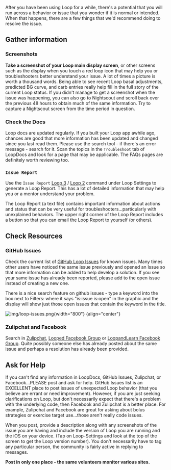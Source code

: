 After you have been using Loop for a while, there's a potential that you will run across a behavior or issue that you wonder if it is normal or intended.  When that happens, there are a few things that we'd recommend doing to resolve the issue.

## Gather information

### Screenshots

**Take a screenshot of your Loop main display screen**, or other screens such as the display when you touch a red loop icon that may help you or troubleshooters better understand your issue.  A lot of times a picture is worth a thousand words.  Being able to see recent Loop basal adjustments, predicted BG curve, and carb entries really help fill in the full story of the current Loop status.  If you didn't manage to get a screenshot when the issue was happening, you can also go to Nightscout and scroll back over the previous 48 hours to obtain much of the same information.  Try to capture a Nightscout screen from the time period in question.

### Check the Docs

Loop docs are updated regularly.  If you built your Loop app awhile ago, chances are good that more information has been updated and changed since you last read them.  Please use the search tool - if there's an error message - search for it. Scan the topics in the `Troubleshoot` tab of LoopDocs and look for a page that may be applicable.  The FAQs pages are definitely worth reviewing too.

### `Issue Report`

Use the `Issue Report` [Loop 3](../loop-3/settings.md#issue-report) / [Loop 2](../operation/loop-settings/configurations.md#issue-report) command under Loop Settings to generate a Loop Report. This has a lot of detailed information that may help you or a mentor understand your problem.

The Loop Report (a text file) contains important information about actions and status that can be very useful for troubleshooters...particularly with unexplained behaviors.  The upper right corner of the Loop Report includes a button so that you can email the Loop Report to yourself (or others).

## Check Resources

### GitHub Issues

Check the current list of [GitHub Loop Issues](https://github.com/LoopKit/Loop/issues) for known issues.  Many times other users have noticed the same issue previously and opened an Issue so that more information can be added to help develop a solution.  If you see your same issue has already been reported, please add to the open issue instead of creating a new one.

There is a nice search feature on github issues - type a keyword into the box next to Filters: where it says "is:issue is:open" in the graphic and the display will show just those open issues that contain the keyword in the title.

![img/loop-issues.png](img/loop-issues.png){width="800"}
{align="center"}

### Zulipchat and Facebook

Search in [Zulipchat]( https://loop.zulipchat.com), [Looped Facebook Group](https://www.facebook.com/groups/TheLoopedGroup) or [LoopandLearn Facebook Group](https://www.facebook.com/groups/LOOPandLEARN).  Quite possibly someone else has already posted about the same issue and perhaps a resolution has already been provided.  

## Ask for Help

If you can't find any information in LoopDocs, GitHub Issues, Zulipchat, or Facebook...PLEASE post and ask for help.  GitHub Issues list is an EXCELLENT place to post issues of unexpected Loop behavior (that you believe are errant or need improvement).  However, if you are just seeking clarifications on Loop, but don't necessarily expect that there's a problem with the underlying code, then Facebook and Zulipchat is a better place.  For example, Zulipchat and Facebook are great for asking about bolus strategies or exercise target use...those aren't really code issues.

When you post, provide a description along with any screenshots of the issue you are having and include the version of Loop you are running and the iOS on your device.  (Tap on Loop-Settings and look at the top of the screen to get the Loop version number).  You don't necessarily have to tag any particular person, the community is fairly active in replying to messages.

**Post in only one place - the same volunteers monitor various sites.**
